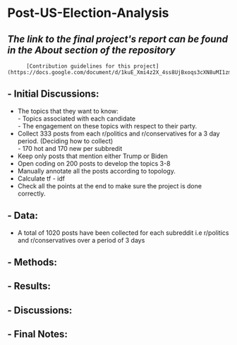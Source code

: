 # Post-US-Election-Analysis

##  *The link to the final project's report can be found in the About section of the repository*  
          [Contribution guidelines for this project](https://docs.google.com/document/d/1kuE_Xmi4z2X_4ss8UjBxoqs3cXN8uMI1zmQsqeBMYsE/edit)

## - Initial Discussions:
* The topics that they want to know: <br>
          - Topics associated with each candidate <br>
          - The engagement on these topics with respect to their party.  
* Collect 333 posts from each r/politics and r/conservatives for a 3 day period. (Deciding how to collect) <br>
          - 170 hot and 170 new per subbredit
* Keep only posts that mention either Trump or Biden 
* Open coding on 200 posts to develop the topics 3-8
* Manually annotate all the posts according to topology. 
* Calculate tf - idf 
* Check all the points at the end to make sure the project is done correctly.

## - Data:
* A total of 1020 posts have been collected for each subreddit i.e r/politics and r/conservatives over a period of 3 days

## - Methods:

## - Results:

## - Discussions:

## - Final Notes:




